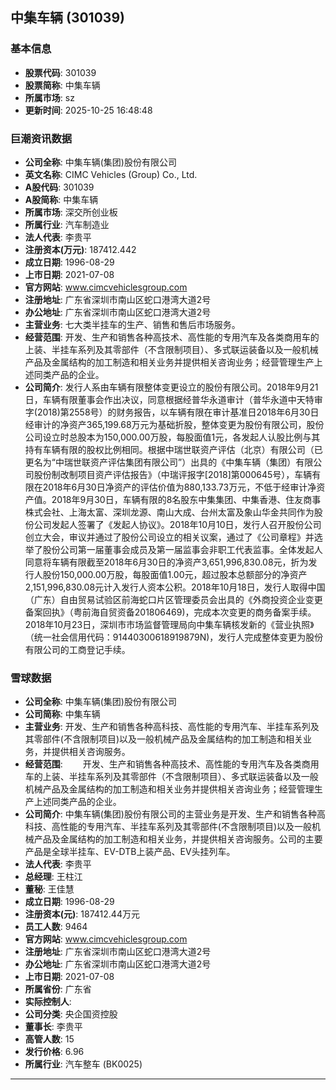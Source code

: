 ## 中集车辆 (301039)

### 基本信息

- **股票代码**: 301039
- **股票简称**: 中集车辆
- **所属市场**: sz
- **更新时间**: 2025-10-25 16:48:48

### 巨潮资讯数据

- **公司全称**: 中集车辆(集团)股份有限公司
- **英文名称**: CIMC Vehicles (Group) Co., Ltd.
- **A股代码**: 301039
- **A股简称**: 中集车辆
- **所属市场**: 深交所创业板
- **所属行业**: 汽车制造业
- **法人代表**: 李贵平
- **注册资本(万元)**: 187412.442
- **成立日期**: 1996-08-29
- **上市日期**: 2021-07-08
- **官方网站**: www.cimcvehiclesgroup.com
- **注册地址**: 广东省深圳市南山区蛇口港湾大道2号
- **办公地址**: 广东省深圳市南山区蛇口港湾大道2号
- **主营业务**: 七大类半挂车的生产、销售和售后市场服务。
- **经营范围**: 开发、生产和销售各种高技术、高性能的专用汽车及各类商用车的上装、半挂车系列及其零部件（不含限制项目）、多式联运装备以及一般机械产品及金属结构的加工制造和相关业务并提供相关咨询业务；经营管理生产上述同类产品的企业。
- **公司简介**: 发行人系由车辆有限整体变更设立的股份有限公司。2018年9月21日，车辆有限董事会作出决议，同意根据经普华永道审计（普华永道中天特审字(2018)第2558号）的财务报告，以车辆有限在审计基准日2018年6月30日经审计的净资产365,199.68万元为基础折股，整体变更为股份有限公司，股份公司设立时总股本为150,000.00万股，每股面值1元，各发起人认股比例与其持有车辆有限的股权比例相同。根据中瑞世联资产评估（北京）有限公司（已更名为“中瑞世联资产评估集团有限公司”）出具的《中集车辆（集团）有限公司股份制改制项目资产评估报告》（中瑞评报字[2018]第000645号），车辆有限在2018年6月30日净资产的评估价值为880,133.73万元，不低于经审计净资产值。2018年9月30日，车辆有限的8名股东中集集团、中集香港、住友商事株式会社、上海太富、深圳龙源、南山大成、台州太富及象山华金共同作为股份公司发起人签署了《发起人协议》。2018年10月10日，发行人召开股份公司创立大会，审议并通过了股份公司设立的相关议案，通过了《公司章程》并选举了股份公司第一届董事会成员及第一届监事会非职工代表监事。全体发起人同意将车辆有限截至2018年6月30日的净资产3,651,996,830.08元，折为发行人股份150,000.00万股，每股面值1.00元，超过股本总额部分的净资产2,151,996,830.08元计入发行人资本公积。2018年10月18日，发行人取得中国（广东）自由贸易试验区前海蛇口片区管理委员会出具的《外商投资企业变更备案回执》（粤前海自贸资备201806469)，完成本次变更的商务备案手续。2018年10月23日，深圳市市场监督管理局向中集车辆核发新的《营业执照》（统一社会信用代码：91440300618919879N)，发行人完成整体变更为股份有限公司的工商登记手续。

### 雪球数据

- **公司全称**: 中集车辆(集团)股份有限公司
- **公司简称**: 中集车辆
- **主营业务**: 开发、生产和销售各种高科技、高性能的专用汽车、半挂车系列及其零部件(不含限制项目)以及一般机械产品及金属结构的加工制造和相关业务，并提供相关咨询服务。
- **经营范围**: 　　开发、生产和销售各种高技术、高性能的专用汽车及各类商用车的上装、半挂车系列及其零部件（不含限制项目）、多式联运装备以及一般机械产品及金属结构的加工制造和相关业务并提供相关咨询业务；经营管理生产上述同类产品的企业。
- **公司简介**: 中集车辆(集团)股份有限公司的主营业务是开发、生产和销售各种高科技、高性能的专用汽车、半挂车系列及其零部件(不含限制项目)以及一般机械产品及金属结构的加工制造和相关业务，并提供相关咨询服务。公司的主要产品是全球半挂车、EV-DTB上装产品、EV头挂列车。
- **法人代表**: 李贵平
- **总经理**: 王柱江
- **董秘**: 王佳慧
- **成立日期**: 1996-08-29
- **注册资本(元)**: 187412.44万元
- **员工人数**: 9464
- **官方网站**: www.cimcvehiclesgroup.com
- **注册地址**: 广东省深圳市南山区蛇口港湾大道2号
- **办公地址**: 广东省深圳市南山区蛇口港湾大道2号
- **上市日期**: 2021-07-08
- **所属省份**: 广东省
- **实际控制人**: 
- **公司分类**: 央企国资控股
- **董事长**: 李贵平
- **高管人数**: 15
- **发行价格**: 6.96
- **所属行业**: 汽车整车 (BK0025)

---